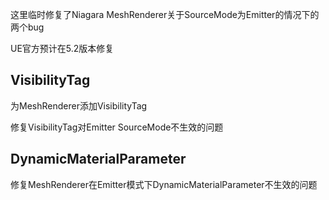 这里临时修复了Niagara MeshRenderer关于SourceMode为Emitter的情况下的两个bug

UE官方预计在5.2版本修复

## VisibilityTag

为MeshRenderer添加VisibilityTag

修复VisibilityTag对Emitter SourceMode不生效的问题

## DynamicMaterialParameter

修复MeshRenderer在Emitter模式下DynamicMaterialParameter不生效的问题